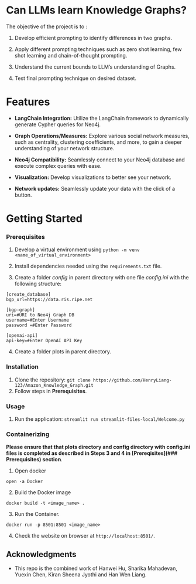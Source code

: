 # Can LLMs learn Knowledge Graphs?

The objective of the project is to : 

1. Develop efficient prompting to identify differences in two graphs.

2. Apply different prompting techniques such as zero shot learning, few shot learning and chain-of-thought prompting.

3. Understand the current bounds to LLM’s understanding of Graphs.

4. Test final prompting technique on desired dataset.

# Features

- **LangChain Integration:** Utilize the LangChain framework to dynamically generate Cypher queries for Neo4j.
  
- **Graph Operations/Measures:** Explore various social network measures, such as centrality, clustering coefficients, and more, to gain a deeper understanding of your network structure.

- **Neo4j Compatibility:** Seamlessly connect to your Neo4j database and execute complex queries with ease.

- **Visualization:** Develop visualizations to better see your network.

- **Network updates:** Seamlessly update your data with the click of a button.

# Getting Started

### Prerequisites

1. Develop a virtual environment using `python -m venv <name_of_virtual_environment>`

2. Install dependencies needed using the `requirements.txt` file.

3. Create a folder *config* in parent directory with one file *config.ini* with the following structure:

```
[create_database]
bgp_url=https://data.ris.ripe.net

[bgp-graph]
uri=#URI to Neo4j Graph DB
username=#Enter Username
password =#Enter Password

[openai-api]
api-key=#Enter OpenAI API Key
```

4. Create a folder plots in parent directory.

### Installation

1. Clone the repository: `git clone https://github.com/HenryLiang-123/Amazon_Knowledge_Graph.git`
2. Follow steps in **Prerequisites**.

### Usage

1. Run the application: `streamlit run streamlit-files-local/Welcome.py`

### Containerizing

**Please ensure that that plots directory and config directory with config.ini files is completed as described in Steps 3 and 4 in [Prereqisites](### Prerequisites) section**.

1. Open docker

``` open -a Docker ```

2. Build the Docker image

``` docker build -t <image_name> . ```

3. Run the Container.

``` docker run -p 8501:8501 <image_name> ```

4. Check the website on browser at `http://localhost:8501/`.

## Acknowledgments

- This repo is the combined work of Hanwei Hu, Sharika Mahadevan, Yuexin Chen, Kiran Sheena Jyothi and Han Wen Liang.
